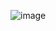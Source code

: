 ![image](https://user-images.githubusercontent.com/37501487/205092134-7f6b697a-ed0e-4da2-b0ad-42f1a6581246.png)
